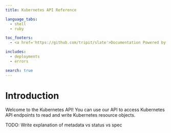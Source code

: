```yaml
---
title: Kubernetes API Reference

language_tabs:
  - shell
  - ruby

toc_footers:
  - <a href='https://github.com/tripit/slate'>Documentation Powered by Slate</a>

includes:
  - deployments
  - errors

search: true
---
```


# Introduction

Welcome to the Kubernetes API! You can use our API to access Kubernetes API endpoints to read and write Kubernetes resource objects.

TODO: Write explanation of metadata vs status vs spec

